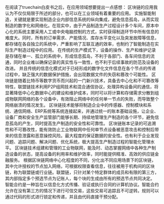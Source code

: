 在阅读了truechain白皮书之后，在应用领域想要提出一点感想：
区块链的应用我认为不仅仅局限于所述的部分，也可以在工业领域有着重要的应用。
实施智能制造，关键就是要实现制造企业内部信息系统的纵向集成，避免信息孤岛，从而实现制造的数字化和网络化。在现实中，由于产品制造生产过程设计多个车间，原本中心化的系统主要采用人工或中央电脑控制的方式，实时获得制造环节中所有信息的难度大。同时，所有的订单需求、产能情况、库存水平变化以及突发故障等信息，都存储在各自独立的系统中，严重影响了互联互通的效率，也制约了智能制造在实际生产制造过程中的应用。
在传统的生产模式下，设备的操作、生产和维护记录是存储在单一、孤立的系统中，形成信息孤岛，不利于各部门、各车间信息的流通，同时企业难以确保记录的真实性与一致性，也不利于后续事故的防范及设备的改进。
并且传统的信息化模式对于已经形成的数字化文件信息在各个节点的传递过程中，缺乏强大的数据保护措施，会出现数据文件的失窃和篡改个可能性。
区块链是随着比特币等数字货币而兴起的一门新兴技术，具备去中心化和不可篡改等特性，联盟链技术利用P2P组网技术和混合通信协议，处理异构设备间的通信，将显著降低中心化数据中心的建设和维护成本，同时可以将计算和存储需求分散到组成物联网网络的各个设备中，有效阻止网络中的任何单一节点的失败，而导致整个网络崩溃的情况发生。
区块链技术能够将制造企业中的传感器、控制模块和系统、通信网络、ERP系统等系统连接起来，并通过统一的账本基础设施，让企业、设备厂商和安全生产监管部门能够长期、持续地管理生产制造的各个环节，避免信息孤岛的产生，同时提高生产制造的安全性和可靠性。
区块链账本记录的可追溯性和不可篡改性，能有效防止工业物联网中任何单节点设备被恶意攻击和控制后带来的信息泄露和恶意操控风险。最大程度的保证数据的安全性。也有利于企业发现问题、追踪问题、解决问题、优化系统，极大提高生产制造过程的智能化管理水平。
区块链技术组建和管理的工业物联网，能及时、动态掌握网络中各种生产制造设备的状态，提高设备的利用率和维护效率，同时能提供精准、高效的供应链金融服务。
根据区块链网络中心化程度的不同，分化出不同应用场景下的区块链，其中允许授权的节点加入网络，可根据权限查看信息，往往被用于机构间的区块链，称为联盟链或行业链。联盟链，只针对某个特定群体的成员和有限的第三方，其内部指定多个预选节点为记账人，每个块的生成由所有的预选节点共同决定。
智能合约是一种旨在以信息化方式传播、验证或执行合同的计算机协议。智能合约允许在没有第三方的情况下进行可信交易，这些交易可追踪且不可逆转。规则可以通过代码的形式进行锁定和传递，并且由代码直接干预分配。

